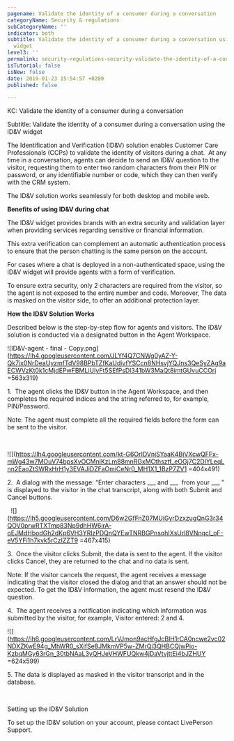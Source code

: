 ```yaml
---
pagename: Validate the identity of a consumer during a conversation
categoryName: Security & regulations
subCategoryName: ''
indicator: both
subtitle: Validate the identity of a consumer during a conversation using the ID&V
  widget
level3: ''
permalink: security-regulations-security-validate-the-identity-of-a-consumer-during-a-conversation.html
isTutorial: false
isNew: false
date: 2019-01-23 15:54:57 +0200
published: false

---
```

KC: Validate the identity of a consumer during a conversation

Subtitle: Validate the identity of a consumer during a conversation using the ID&V widget

The Identification and Verification (ID&V) solution enables Customer Care Professionals (CCPs) to validate the identity of visitors during a chat.  At any time in a conversation, agents can decide to send an ID&V question to the visitor, requesting them to enter two random characters from their PIN or password, or any identifiable number or code, which they can then verify with the CRM system. 

The ID&V solution works seamlessly for both desktop and mobile web.

**Benefits of using ID&V during chat**

The ID&V widget provides brands with an extra security and validation layer when providing services regarding sensitive or financial information.  

This extra verification can complement an automatic authentication process to ensure that the person chatting is the same person on the account.

For cases where a chat is deployed in a non-authenticated space, using the ID&V widget will provide agents with a form of verification.

To ensure extra security, only 2 characters are required from the visitor, so the agent is not exposed to the entire number and code. Moreover, The data is masked on the visitor side, to offer an additional protection layer.

**How the ID&V Solution Works**

Described below is the step-by-step flow for agents and visitors. The ID&V solution is conducted via a designated button in the Agent Workspace.

![ID&V-agent - final - Copy.png](https://lh4.googleusercontent.com/JLYf4Q7CNWg0yAZ-Y-Qk7ix0NrDeaUyzmfTdV98BPbTZfKaUdivfYSCcn8NHsvjYQJns3QeSyZAg9aECWVzKt0k1cMjdEPwFBMLiUIyFt5SEfPsDl341bW3MaQt8imtGUvuCCOrj =563x319)

1\.  The agent clicks the ID&V button in the Agent Workspace, and then completes the required indices and the string referred to, for example, PIN/Password.  

Note: The agent must complete all the required fields before the form can be sent to the visitor.

   

![](https://lh4.googleusercontent.com/kt-G6OrIDVnjSYaaK4BjVXcwQFFx-mWg43w7MOuV74bpsXvOCMnlKzLm88mnRGxMCthsztf_eOGj7C2DlYLeqLnn2EaoZtSWRxHrH1y3EVAJiDZFaOmiCeNr0_MH1X1_1BzP7ZV1 =404x491)

 

2\.  A dialog with the message: “Enter characters ___ and ___  from your ___ ” is displayed to the visitor in the chat transcript, along with both Submit and Cancel buttons.

   ![](https://lh5.googleusercontent.com/D6w2GfFnZ07MUiGyrDzxzugQnG3r34QOV0prwRTXTmp83Np9dhHW6irA-oEJMdHbodGh2dKp6VH3YRlzPDQnQYEwTNRBGPnsqhIXsUrl8VNnqcI_oF-eV5YFi1h7kvk5rCzIZZT9 =467x415)

 

3\.  Once the visitor clicks Submit, the data is sent to the agent. If the visitor clicks Cancel, they are returned to the chat and no data is sent.

Note: If the visitor cancels the request, the agent receives a message indicating that the visitor closed the dialog and that an answer should not be expected. To get the ID&V information, the agent must resend the ID&V question.

 

4\.  The agent receives a notification indicating which information was submitted by the visitor, for example, Visitor entered: 2 and 4.

![](https://lh6.googleusercontent.com/LrVJmon9acHfgJcBlH1rCA0ncwe2vc02NDXZKwE94g_MhWR0_sXifSe8JMkmVP5w-ZMrQi3QHBCQjwPio-KzbqMGy63rGn_30tbNAaL3yQHJeVHWFUQkw4jDaVtvjttEi4bJZHUY =624x599)

5\. The data is displayed as masked in the visitor transcript and in the database.

  

Setting up the ID&V Solution

To set up the ID&V solution on your account, please contact LivePerson Support.